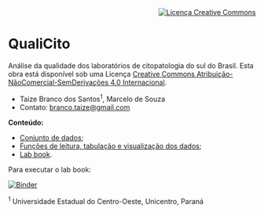 <div align="right" style="text-align:right"><a rel="license" href="http://creativecommons.org/licenses/by-nc-nd/4.0/"><img alt="Licença Creative Commons" style="border-width:0" src="https://i.creativecommons.org/l/by-nc-nd/4.0/88x31.png" /></a></div>

# QualiCito

Análise da qualidade dos laboratórios de citopatologia do sul do Brasil. Esta obra está disponível sob uma Licença <a rel="license" href="http://creativecommons.org/licenses/by-nc-nd/4.0/">Creative Commons Atribuição-NãoComercial-SemDerivações 4.0 Internacional</a>.

+ Taize Branco dos Santos<sup>1</sup>, Marcelo de Souza
+ Contato: branco.taize@gmail.com

**Conteúdo:**
+ [Conjunto de dados](dados-datasus/);
+ [Funções de leitura, tabulação e visualização dos dados](analysis.py);
+ [Lab book](lab-book.ipynb).

Para executar o lab book:

[![Binder](https://notebooks.gesis.org/binder/badge_logo.svg)](https://notebooks.gesis.org/binder/v2/gh/souzamarcelo/qualicito/master)

<sup>1</sup> Universidade Estadual do Centro-Oeste, Unicentro, Paraná